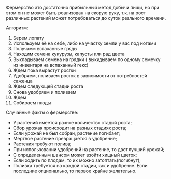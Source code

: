 Фермерство это достаточно прибыльный метод добычи пищи, но при этом он не может быть реализован на скорую руку, т.к. на рост различных растений может потребоваться до суток реального времени.

Алгоритм:
1) Берем лопату
2) Используем её на себе, либо на участку земли у вас под ногами
3) Получаем вспаханные гряды
4) Находим семена кукурузы, капусты или рад цвета
5) Выкладываем семена на грядки ( выкидываем по одному семечку из инвентаря на вспаханный гекс)
6) Ждем пока вырастут ростки
7) Удобряем, поливаем росток в зависимости от потребностей саженца
8) Ждем следующей стадии роста
9) Снова удобряем и поливаем
10) Ждем
11) Собираем плоды

Случайные факты о фермерстве:
- У растений имеется разное количество стадий роста;
- Сбор урожая происходит на разных стадиях роста;
- Если урожай не был собран, растение погибает;
- Мертвое растение превращается в удобрение;
- Растения требуют полива;
- При использовании удобрений на растение, то даст лучший урожай;
- С определенным шансом может взойти хищный цветок;
- Если ходить по плодам, то их можно затоптать(погибнут);
- Поливка требуется на каждой стадии, как и удобрение. Если последние опционально, то первое крайне желательно.
